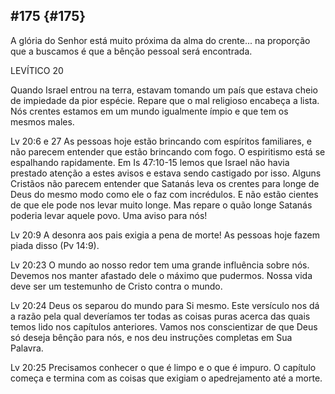 ## #175 {#175}

A glória do Senhor está muito próxima da alma do crente... na proporção que a buscamos é que a bênção pessoal será encontrada.

LEVÍTICO 20

Quando Israel entrou na terra, estavam tomando um país que estava cheio de impiedade da pior espécie. Repare que o mal religioso encabeça a lista. Nós crentes estamos em um mundo igualmente ímpio e que tem os mesmos males.

Lv 20:6 e 27 As pessoas hoje estão brincando com espíritos familiares, e não parecem entender que estão brincando com fogo. O espiritismo está se espalhando rapidamente. Em Is 47:10-15 lemos que Israel não havia prestado atenção a estes avisos e estava sendo castigado por isso. Alguns Cristãos não parecem entender que Satanás leva os crentes para longe de Deus do mesmo modo como ele o faz com incrédulos. E não estão cientes de que ele pode nos levar muito longe. Mas repare o quão longe Satanás poderia levar aquele povo. Uma aviso para nós!

Lv 20:9 A desonra aos pais exigia a pena de morte! As pessoas hoje fazem piada disso (Pv 14:9).

Lv 20:23 O mundo ao nosso redor tem uma grande influência sobre nós. Devemos nos manter afastado dele o máximo que pudermos. Nossa vida deve ser um testemunho de Cristo contra o mundo.

Lv 20:24 Deus os separou do mundo para Si mesmo. Este versículo nos dá a razão pela qual deveríamos ter todas as coisas puras acerca das quais temos lido nos capítulos anteriores. Vamos nos conscientizar de que Deus só deseja bênção para nós, e nos deu instruções completas em Sua Palavra.

Lv 20:25 Precisamos conhecer o que é limpo e o que é impuro. O capítulo começa e termina com as coisas que exigiam o apedrejamento até a morte.